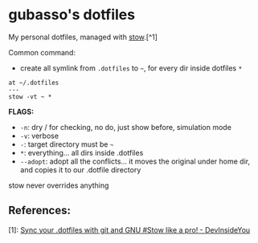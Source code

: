 # gubasso's dotfiles

My personal dotfiles, managed with [stow](https://www.gnu.org/software/stow/).[^1]

Common command:

- create all symlink from `.dotfiles` to `~`, for every dir inside dotfiles `*`

```
at ~/.dotfiles
---
stow -vt ~ *
```

**FLAGS:**

- `-n`: dry / for checking, no do, just show before, simulation mode
- `-v`: verbose
- `-`: target directory must be `~`
- `*`: everything... all dirs inside .dotfiles
- `--adopt`: adopt all the conflicts... it moves the original under home dir, and copies it to our .dotfile directory

stow never overrides anything

## References:

[1]: [Sync your .dotfiles with git and GNU #Stow like a pro! - DevInsideYou](https://www.youtube.com/watch?v=CFzEuBGPPPg)
